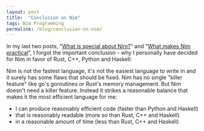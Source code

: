 ```yaml
---
layout: post
title:  "Conclusion on Nim"
tags: Nim Programming
permalink: /blog/conclusion-on-nim/
---
```


In my last two posts, "[What is special about Nim?](/blog/what-is-special-about-nim/)" and "[What makes Nim practical](/blog/what-makes-nim-practical/)", I forgot the important conclusion - why I personally have decided for Nim in favor of Rust, C++, Python and Haskell:

Nim is not the fastest language, it's not the easiest language to write in and it surely has some flaws that should be fixed. Nim has no single "killer feature" like go's goroutines or Rust's memory management. But Nim doesn't need a killer feature. Instead it strikes a reasonable balance that makes it the most efficient language for me:

- I can produce reasonably efficient code (faster than Python and Haskell)
- that is reasonably readable (more so than Rust, C++ and Haskell)
- in a reasonable amount of time (less than Rust, C++ and Haskell)
